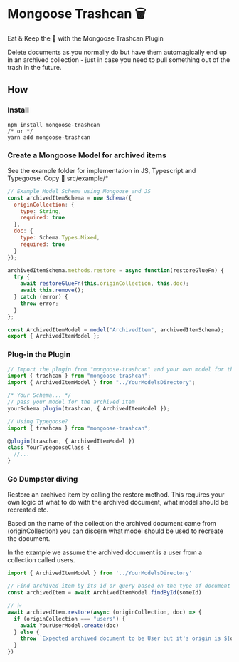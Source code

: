 # Mongoose Trashcan 🗑

Eat & Keep the 🍰 with the Mongoose Trashcan Plugin

Delete documents as you normally do but have them automagically end up in an archived collection - just in case you need to pull something out of the trash in the future.

## How

### Install

```
npm install mongoose-trashcan
/* or */
yarn add mongoose-trashcan
```

### Create a Mongoose Model for archived items

See the example folder for implementation in JS, Typescript and Typegoose. Copy 🍝
src/example/\*

```javascript
// Example Model Schema using Mongoose and JS
const archivedItemSchema = new Schema({
  originCollection: {
    type: String,
    required: true
  },
  doc: {
    type: Schema.Types.Mixed,
    required: true
  }
});

archivedItemSchema.methods.restore = async function(restoreGlueFn) {
  try {
    await restoreGlueFn(this.originCollection, this.doc);
    await this.remove();
  } catch (error) {
    throw error;
  }
};

const ArchivedItemModel = model("ArchivedItem", archivedItemSchema);
export { ArchivedItemModel };
```

### Plug-in the Plugin

```javascript
// Import the plugin from "mongoose-trashcan" and your own model for the archived item
import { trashcan } from "mongoose-trashcan";
import { ArchivedItemModel } from "../YourModelsDirectory";

/* Your Schema... */
// pass your model for the archived item
yourSchema.plugin(trashcan, { ArchivedItemModel });
```

```typescript
// Using Typegoose?
import { trashcan } from "mongoose-trashcan";

@plugin(traschan, { ArchivedItemModel })
class YourTypegooseClass {
  //...
}
```

### Go Dumpster diving

Restore an archived item by calling the restore method.
This requires your own logic of what to do with the archived document, what model should be recreated etc.

Based on the name of the collection the archived document came from (originCollection) you can discern what model should be used to recreate the document.

In the example we assume the archived document is a user from a collection called users.

```javascript
import { ArchivedItemModel } from '../YourModelsDirectory'

// Find archived item by its id or query based on the type of document you archived.
const archivedItem = await ArchivedItemModel.findById(someId)

// 🕯💀
await archivedItem.restore(async (originCollection, doc) => {
  if (originCollection === "users") {
    await YourUserModel.create(doc)
  } else {
    throw `Expected archived document to be User but it's origin is ${originCollection}`,
  }
})

```
